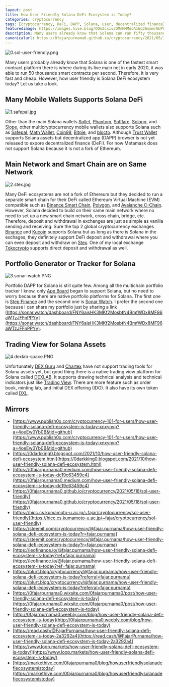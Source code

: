 ```yaml
---
layout: post
title: How User Friendly Solana DeFi Ecosystem is Today?
categories: cryptocurrency
tags: [cryptocurrency, DeFi, DAPP, Solana, user, decentralized finance]
featuredimage: https://images.hive.blog/DQmZcxiv3QMmMHMdoA16q26smmrGUPCEKioszDpt7M8Mf2S/0.sol-user-friendly.png
description: Many users already know that Solana can run fifty thousands smart contracts per second but how user friendly is Solana DeFi ecosystem today?
canonicalurl: https://0fajarpurnama0.github.io/cryptocurrency/2021/05/18/sol-user-friendly
---
```

![0.sol-user-friendly.png](https://images.hive.blog/DQmZcxiv3QMmMHMdoA16q26smmrGUPCEKioszDpt7M8Mf2S/0.sol-user-friendly.png)

Many users probably already know that Solana is one of the fastest smart contract platform there is where during its live main net in early 2020, it was able to run 50 thousands smart contracts per second. Therefore, it is very fast and cheap. However, how user friendly is Solana DeFi ecosystem today? Let us take a look.



## Many Mobile Wallets Supports Solana DeFi

![1.safepal.jpg](https://images.hive.blog/DQmYFnT95pS1tVqyYQ5FPYGXqX5rkgbiYWRZvok5zjZYNQc/1.safepal.jpg)

Other than the main Solana wallets [Sollet](https://www.sollet.io/), [Phantom](https://phantom.app/), [Solflare](https://solflare.com/), [Solong](https://solongwallet.com/), and [Slope](https://slope.finance/), other multicryptocurrency mobile wallets also supports Solana such as [Safepal](https://safepal.io/), [Math Wallet](https://mathwallet.org/en-us/), [Coin98](https://www.coin98.com/), [Bitpie](https://bitpie.com/), and [blocto](https://blocto.portto.com/en/). Although [Trust Wallet](https://share.trustwallet.com/l2nusUW) supports Solana assets but decentralized app (DAPP) browser is not yet released to expore decentralized finance (DeFi). For now Metamask does not support Solana because it is not a fork of Ethereum.



## Main Network and Smart Chain are on Same Network

![2.stex.jpg](https://images.hive.blog/DQmTZr1VN6cypC9ioLNPAY3Qg27wbZMBRMjBiCdBMutwjQs/2.stex.jpg)

Many DeFi ecosystems are not a fork of Ethereum but they decided to run a separate smart chain for their DeFi called Ethereum Virtual Machine (EVM) compatible such as [Binance Smart Chain](https://0fajarpurnama0.github.io/cryptocurrency/2021/05/16/bsc-user-friendly), [Polygon](https://0fajarpurnama0.github.io/cryptocurrency/2021/05/17/matic-user-friendly), and [Avalanche C-Chain](https://0fajarpurnama0.github.io/cryptocurrency/2021/05/15/avax-cchain-user-friendly). However, Solana decided to build on their same main network where no need to set up a new smart chain network, cross chain, bridge, etc. Therefore, deposit and withdrawal in exchanges are just as simple as vanilla sending and receiving. Sure the top 2 global cryptocurrency exchanges [Binance](https://accounts.binance.cc/en/register?ref=36878461) and [Kucoin](https://www.kucoin.com/ucenter/signup?rcode=xgHf1b&lang=en_US&utm_source=friendInvite) supports Solana but as long as there is Solana in the exchages, they definitely support DeFi deposit and withdrawal where you can even deposit and withdraw on [Stex](https://stex.com/?ref=01196760). One of my local exchange [Tokocrypto](https://www.tokocrypto.com/account/signup?ref=QNIM7G1Q) supports direct deposit and withdrawal as well.



## Portfolio Generator or Tracker for Solana

![3.sonar-watch.PNG](https://images.hive.blog/DQmawVQ4K9ksbLjLMv5D7xFBp7JNAgtgy4m7C9XTJuVYnmU/3.sonar-watch.PNG)

Portfolio DAPP for Solana is still quite few. Among all the multichain portfolio tracker I know, only [Ape Board](https://apeboard.finance/dashboard/FNY6aisHK3MKf2MosbtN4BmfWDx8MF96aWTzJFFnPPYy) began to support Solana, but no need to worry because there are native portfolio platforms for Solana. The first one is [Step Finance](https://app.step.finance/) and the second one is [Sonar Watch](https://sonar.watch/). I prefer the second one because I can share my portfolio just by sharing a link [https://sonar.watch/dashboard/FNY6aisHK3MKf2MosbtN4BmfWDx8MF96aWTzJFFnPPYy](https://sonar.watch/dashboard/FNY6aisHK3MKf2MosbtN4BmfWDx8MF96aWTzJFFnPPYy).



## Trading View for Solana Assets

![4.dexlab-space.PNG](https://images.hive.blog/DQmSWLqSCpUwnxXC6SdzJqJ3GvdPJtRZB4xFLdPEVSm2Cqw/4.dexlab-space.PNG)

Unfortunately [DEX Guru](https://dex.guru) and [Chartex](https://metamorphosis.chartex.pro) have not support trading tools for Solana assets yet, but good thing there is a native trading view platform for Solana called [DEXLAB](https://trade.dexlab.space/). It supports drawing technical analysis and technical indicators just like [Trading View](https://www.tradingview.com/gopro/?share_your_love=fajarpurnama). There are more feature such as order book, minting lab, and initial DEX offering (IDO). It also have its own token called [DXL](https://docs.dexlab.space/dxl-token).

<script src="https://widgets.coingecko.com/coingecko-coin-ticker-widget.js"></script>
<coingecko-coin-ticker-widget currency="usd" coin-id="solana" locale="en"></coingecko-coin-ticker-widget>

## Mirrors

*   [https://www.publish0x.com/cryptocurrency-101-for-users/how-user-friendly-solana-defi-ecosystem-is-today-xnxynvp?a=4oeEw0Yb0B&tid=github](https://www.publish0x.com/cryptocurrency-101-for-users/how-user-friendly-solana-defi-ecosystem-is-today-xnxynvp?a=4oeEw0Yb0B&tid=github)
*   [https://0darkking0.blogspot.com/2021/10/how-user-friendly-solana-defi-ecosystem.html](https://0darkking0.blogspot.com/2021/10/how-user-friendly-solana-defi-ecosystem.html)
*   [https://0fajarpurnama0.medium.com/how-user-friendly-solana-defi-ecosystem-is-today-dc19c63459c4](https://0fajarpurnama0.medium.com/how-user-friendly-solana-defi-ecosystem-is-today-dc19c63459c4)
*   [https://0fajarpurnama0.github.io/cryptocurrency/2021/05/18/sol-user-friendly](https://0fajarpurnama0.github.io/cryptocurrency/2021/05/18/sol-user-friendly)
*   [https://hicc.cs.kumamoto-u.ac.jp/~fajar/cryptocurrency/sol-user-friendly](https://hicc.cs.kumamoto-u.ac.jp/~fajar/cryptocurrency/sol-user-friendly)
*   [https://steemit.com/cryptocurrency/@fajar.purnama/how-user-friendly-solana-defi-ecosystem-is-today?r=fajar.purnama](https://steemit.com/cryptocurrency/@fajar.purnama/how-user-friendly-solana-defi-ecosystem-is-today?r=fajar.purnama)
*   [https://leofinance.io/@fajar.purnama/how-user-friendly-solana-defi-ecosystem-is-today?ref=fajar.purnama](https://leofinance.io/@fajar.purnama/how-user-friendly-solana-defi-ecosystem-is-today?ref=fajar.purnama)
*   [https://blurt.blog/cryptocurrency/@fajar.purnama/how-user-friendly-solana-defi-ecosystem-is-today?referral=fajar.purnama](https://blurt.blog/cryptocurrency/@fajar.purnama/how-user-friendly-solana-defi-ecosystem-is-today?referral=fajar.purnama)
*   [https://0fajarpurnama0.wixsite.com/0fajarpurnama0/post/how-user-friendly-solana-defi-ecosystem-is-today](https://0fajarpurnama0.wixsite.com/0fajarpurnama0/post/how-user-friendly-solana-defi-ecosystem-is-today)
*   [http://0fajarpurnama0.weebly.com/blog/how-user-friendly-solana-defi-ecosystem-is-today](http://0fajarpurnama0.weebly.com/blog/how-user-friendly-solana-defi-ecosystem-is-today)
*   [https://read.cash/@FajarPurnama/how-user-friendly-solana-defi-ecosystem-is-today-2a3292a4](https://read.cash/@FajarPurnama/how-user-friendly-solana-defi-ecosystem-is-today-2a3292a4)
*   [https://www.loop.markets/how-user-friendly-solana-defi-ecosystem-is-today/](https://www.loop.markets/how-user-friendly-solana-defi-ecosystem-is-today/)
*   [https://markethive.com/0fajarpurnama0/blog/howuserfriendlysolanadefiecosystemistoday](https://markethive.com/0fajarpurnama0/blog/howuserfriendlysolanadefiecosystemistoday)